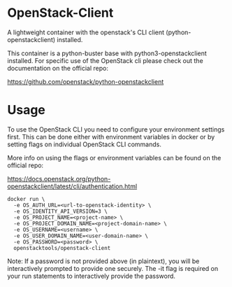 # OpenStack-Client

A lightweight container with the openstack's CLI client (python-openstackclient) installed.

This container is a python-buster base with python3-openstackclient installed. For specific use of the OpenStack cli please check out the documentation on the official repo:

https://github.com/openstack/python-openstackclient

# Usage

To use the OpenStack CLI you need to configure your environment settings first. This can be done either with environment variables in docker or by setting flags on individual OpenStack CLI commands.

More info on using the flags or environment variables can be found on the official repo:

https://docs.openstack.org/python-openstackclient/latest/cli/authentication.html

```
docker run \
  -e OS_AUTH_URL=<url-to-openstack-identity> \
  -e OS_IDENTITY_API_VERSION=3 \
  -e OS_PROJECT_NAME=<project-name> \
  -e OS_PROJECT_DOMAIN_NAME=<project-domain-name> \
  -e OS_USERNAME=<username> \
  -e OS_USER_DOMAIN_NAME=<user-domain-name> \
  -e OS_PASSWORD=<password> \
  openstacktools/openstack-client
```

Note: If a password is not provided above (in plaintext), you will be interactively prompted to provide one securely. The -it flag is required on your run statements to interactively provide the password.
